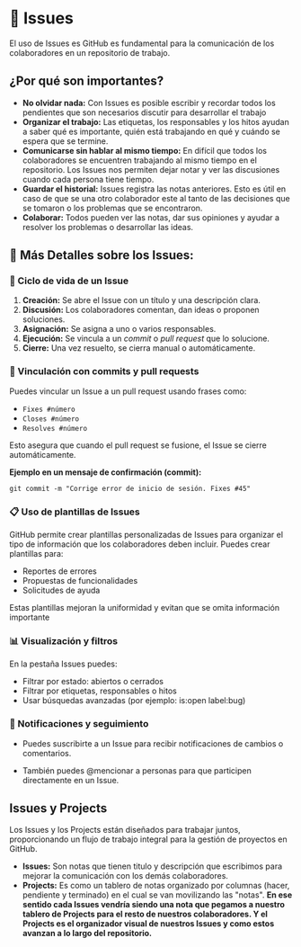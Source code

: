# 📨 Issues 
El uso de Issues es GitHub es fundamental para la comunicación de los colaboradores en un repositorio de trabajo.
## ¿Por qué son importantes?
-   **No olvidar nada:** Con Issues es posible escribir y recordar todos los pendientes que son necesarios discutir para desarrollar el trabajo
-   **Organizar el trabajo:** Las etiquetas, los responsables y los hitos ayudan a saber qué es importante, quién está trabajando en qué y cuándo se espera que se termine.
-   **Comunicarse sin hablar al mismo tiempo:** En difícil que todos los colaboradores se encuentren trabajando al mismo tiempo en el repositorio. Los Issues nos permiten dejar notar y ver las discusiones cuando cada persona tiene tiempo. 
-   **Guardar el historial:** Issues registra las notas anteriores. Esto es útil en caso de que se una otro colaborador este al tanto de las decisiones que se tomaron o los problemas que se encontraron.
-   **Colaborar:** Todos pueden ver las notas, dar sus opiniones y ayudar a resolver los problemas o desarrollar las ideas.

## 🧩 Más Detalles sobre los Issues:

### 🔄 Ciclo de vida de un Issue

1. **Creación:** Se abre el Issue con un título y una descripción clara.
2. **Discusión:** Los colaboradores comentan, dan ideas o proponen soluciones.
3. **Asignación:** Se asigna a uno o varios responsables.
4. **Ejecución:** Se vincula a un *commit* o *pull request* que lo solucione.
5. **Cierre:** Una vez resuelto, se cierra manual o automáticamente.

### 🔗 Vinculación con commits y pull requests

Puedes vincular un Issue a un pull request usando frases como:

- `Fixes #número`
- `Closes #número`
- `Resolves #número`

Esto asegura que cuando el pull request se fusione, el Issue se cierre automáticamente.

**Ejemplo en un mensaje de confirmación (commit):**

```
git commit -m "Corrige error de inicio de sesión. Fixes #45"
```

### 📋 Uso de plantillas de Issues
GitHub permite crear plantillas personalizadas de Issues para organizar el tipo de información que los colaboradores deben incluir.
Puedes crear plantillas para:
- Reportes de errores
- Propuestas de funcionalidades
- Solicitudes de ayuda

Estas plantillas mejoran la uniformidad y evitan que se omita información importante

### 📊 Visualización y filtros
En la pestaña Issues puedes:
- Filtrar por estado: abiertos o cerrados
- Filtrar por etiquetas, responsables o hitos
- Usar búsquedas avanzadas (por ejemplo: is:open label:bug)

### 🔔 Notificaciones y seguimiento
- Puedes suscribirte a un Issue para recibir notificaciones de cambios o comentarios.

- También puedes @mencionar a personas para que participen directamente en un Issue.


## Issues y Projects
Los Issues y los Projects están diseñados para trabajar juntos, proporcionando un flujo de trabajo integral para la gestión de proyectos en GitHub.
 - **Issues:** Son notas que tienen titulo y descripción que escribimos para mejorar la comunicación con los demás colaboradores. 
 -  **Projects:** Es como un tablero de notas organizado por columnas (hacer, pendiente y terminado) en el cual se van movilizando las "notas". 
**En ese sentido cada Issues vendría siendo una nota que pegamos a nuestro tablero de Projects para el resto de nuestros colaboradores. Y el Projects es el organizador visual de nuestros Issues y como estos avanzan a lo largo del repositorio.**